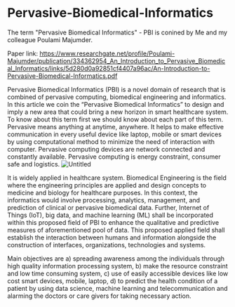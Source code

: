 # Pervasive-Biomedical-Informatics

The term "Pervasive Biomedical Informatics" - PBI is conined by Me and my colleague Poulami Majumder.

Paper link: https://www.researchgate.net/profile/Poulami-Majumder/publication/334362954_An_Introduction_to_Pervasive_Biomedical_Informatics/links/5d280d0a92851cf4407a96ac/An-Introduction-to-Pervasive-Biomedical-Informatics.pdf

Pervasive Biomedical Informatics
(PBI) is a novel domain of research
that is combined of pervasive
computing, biomedical engineering and
informatics. In this article we coin the
“Pervasive Biomedical Informatics” to
design and imply a new area that could
bring a new horizon in smart healthcare
system. To know about this term first
we should know about each part of
this term. Pervasive means anything
at anytime, anywhere. It helps to make
effective communication in every useful
device like laptop, mobile or smart
devices by using computational method
to minimize the need of interaction with
computer. Pervasive computing devices
are network connected and constantly
available. Pervasive computing is energy
constraint, consumer safe and logistics. 
![Untitled](https://user-images.githubusercontent.com/1689639/162982422-58e2239c-596d-4fab-b8de-56cf5131a31e.png)

It is widely applied in healthcare
system. Biomedical Engineering is the
field where the engineering principles
are applied and design concepts to
medicine and biology for healthcare
purposes. In this context, the informatics
would involve processing, analytics,
management, and prediction of clinical
or pervasive biomedical data. Further,
Internet of Things (IoT), big data,
and machine learning (ML) shall be
incorporated within this proposed field
of PBI to enhance the qualitative and
predictive measures of aforementioned
pool of data. This proposed applied field shall establish the interaction between
humans and information alongside
the construction of interfaces,
organizations, technologies and
systems.


Main objectives are a) spreading awareness among the individuals
through high quality information
processing system, b) make the
resource constraint and low time
consuming system, c) use of easily
accessible devices like low cost smart
devices, mobile, laptop, d) to predict
the health condition of a patient by
using data science, machine learning
and telecommunication and alarming
the doctors or care givers for taking
necessary action.
